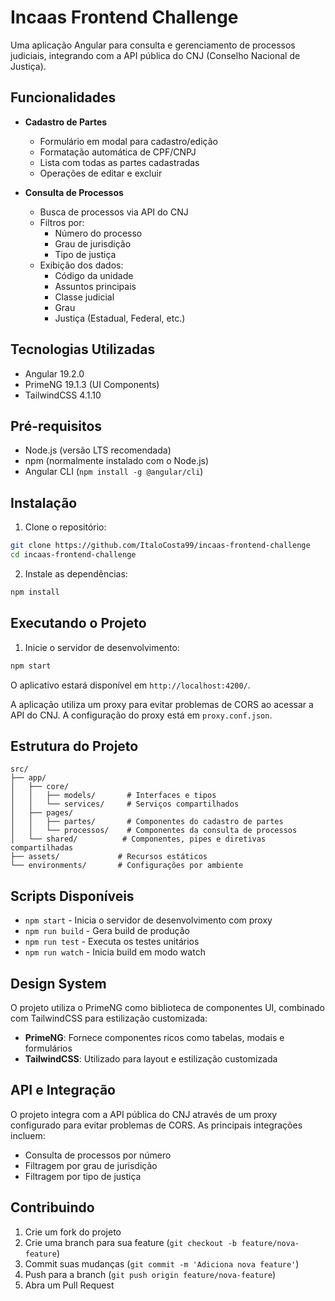 # Incaas Frontend Challenge

Uma aplicação Angular para consulta e gerenciamento de processos judiciais, integrando com a API pública do CNJ (Conselho Nacional de Justiça).

## Funcionalidades

- **Cadastro de Partes**

  - Formulário em modal para cadastro/edição
  - Formatação automática de CPF/CNPJ
  - Lista com todas as partes cadastradas
  - Operações de editar e excluir

- **Consulta de Processos**
  - Busca de processos via API do CNJ
  - Filtros por:
    - Número do processo
    - Grau de jurisdição
    - Tipo de justiça
  - Exibição dos dados:
    - Código da unidade
    - Assuntos principais
    - Classe judicial
    - Grau
    - Justiça (Estadual, Federal, etc.)

## Tecnologias Utilizadas

- Angular 19.2.0
- PrimeNG 19.1.3 (UI Components)
- TailwindCSS 4.1.10

## Pré-requisitos

- Node.js (versão LTS recomendada)
- npm (normalmente instalado com o Node.js)
- Angular CLI (`npm install -g @angular/cli`)

## Instalação

1. Clone o repositório:

```bash
git clone https://github.com/ItaloCosta99/incaas-frontend-challenge
cd incaas-frontend-challenge
```

2. Instale as dependências:

```bash
npm install
```

## Executando o Projeto

1. Inicie o servidor de desenvolvimento:

```bash
npm start
```

O aplicativo estará disponível em `http://localhost:4200/`.

A aplicação utiliza um proxy para evitar problemas de CORS ao acessar a API do CNJ. A configuração do proxy está em `proxy.conf.json`.

## Estrutura do Projeto

```
src/
├── app/
│   ├── core/
│   │   ├── models/       # Interfaces e tipos
│   │   └── services/     # Serviços compartilhados
│   ├── pages/
│   │   ├── partes/       # Componentes do cadastro de partes
│   │   └── processos/    # Componentes da consulta de processos
│   └── shared/          # Componentes, pipes e diretivas compartilhadas
├── assets/             # Recursos estáticos
└── environments/       # Configurações por ambiente
```

## Scripts Disponíveis

- `npm start` - Inicia o servidor de desenvolvimento com proxy
- `npm run build` - Gera build de produção
- `npm run test` - Executa os testes unitários
- `npm run watch` - Inicia build em modo watch

## Design System

O projeto utiliza o PrimeNG como biblioteca de componentes UI, combinado com TailwindCSS para estilização customizada:

- **PrimeNG**: Fornece componentes ricos como tabelas, modais e formulários
- **TailwindCSS**: Utilizado para layout e estilização customizada

## API e Integração

O projeto integra com a API pública do CNJ através de um proxy configurado para evitar problemas de CORS. As principais integrações incluem:

- Consulta de processos por número
- Filtragem por grau de jurisdição
- Filtragem por tipo de justiça

## Contribuindo

1. Crie um fork do projeto
2. Crie uma branch para sua feature (`git checkout -b feature/nova-feature`)
3. Commit suas mudanças (`git commit -m 'Adiciona nova feature'`)
4. Push para a branch (`git push origin feature/nova-feature`)
5. Abra um Pull Request
